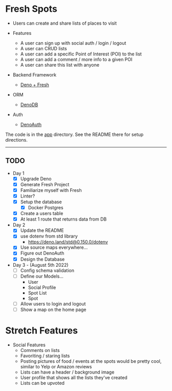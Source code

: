 # Fresh Spots

* Users can create and share lists of places to visit
* Features
  * A user can sign up with social auth / login / logout
  * A user can CRUD lists
  * A user can add a specific Point of Interest (POI) to the list
  * A user can add a comment / more info to a given POI
  * A user can share this list with anyone

* Backend Framework
  * [Deno + Fresh](https://fresh.deno.dev/)
* ORM
  * [DenoDB](https://eveningkid.com/denodb-docs/)
* Auth
  * [DenoAuth](https://www.denoauth.org/docs)

The code is in the [app](/app/) directory. See the README there for setup directions.

---

## TODO

* Day 1
  * [x] Upgrade Deno
  * [x] Generate Fresh Project
  * [x] Familiarize myself with Fresh
  * [x] Linter?
  * [x] Setup the database
    * [x] Docker Postgres
  * [x] Create a users table
  * [x] At least 1 route that returns data from DB
* Day 2
  * [x] Update the README
  * [x] use dotenv from std library
    * https://deno.land/std@0.150.0/dotenv
  * [x] Use source maps everywhere...
  * [x] Figure out DenoAuth
  * [x] Design the Database
* Day 3 - (August 5th 2022)
  * [ ] Config schema validation
  * [ ] Define our Models...
    * User
    * Social Profile
    * Spot List
    * Spot
  * [ ] Allow users to login and logout
  * [ ] Show a map on the home page

# Stretch Features
* Social Features
  * Comments on lists
  * Favoriting / staring lists
  * Posting pictures of food / events at the spots would be pretty cool, similar to Yelp or Amazon reviews
  * Lists can have a header / background image
  * User profile that shows all the lists they've created
  * Lists can be upvoted
